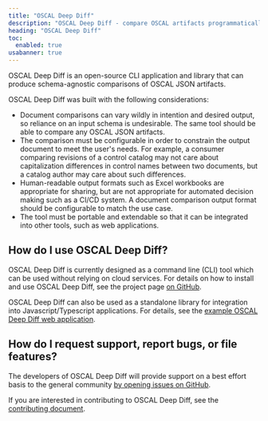```yaml
---
title: "OSCAL Deep Diff"
description: "OSCAL Deep Diff - compare OSCAL artifacts programmatically and consistently"
heading: "OSCAL Deep Diff"
toc:
  enabled: true
usabanner: true
---
```


OSCAL Deep Diff is an open-source CLI application and library that can produce schema-agnostic comparisons of OSCAL JSON artifacts.

OSCAL Deep Diff was built with the following considerations:

- Document comparisons can vary wildly in intention and desired output, so reliance on an input schema is undesirable. The same tool should be able to compare any OSCAL JSON artifacts.
- The comparison must be configurable in order to constrain the output document to meet the user's needs. For example, a consumer comparing revisions of a control catalog may not care about capitalization differences in control names between two documents, but a catalog author may care about such differences.
- Human-readable output formats such as Excel workbooks are appropriate for sharing, but are not appropriate for automated decision making such as a CI/CD system. A document comparison output format should be configurable to match the use case.
- The tool must be portable and extendable so that it can be integrated into other tools, such as web applications.

## How do I use OSCAL Deep Diff?

OSCAL Deep Diff is currently designed as a command line (CLI) tool which can be used without relying on cloud services. For details on how to install and use OSCAL Deep Diff, see the project page [on GitHub](https://github.com/usnistgov/oscal-deep-diff).

OSCAL Deep Diff can also be used as a standalone library for integration into Javascript/Typescript applications. For details, see the [example OSCAL Deep Diff web application](https://github.com/usnistgov/oscal-deep-diff/tree/master/examples/odd-example-frontend).

## How do I request support, report bugs, or file features?

The developers of OSCAL Deep Diff will provide support on a best effort basis to the general community [by opening issues on GitHub](https://github.com/usnistgov/oscal-deep-diff/issues/new).

If you are interested in contributing to OSCAL Deep Diff, see the [contributing document](https://github.com/usnistgov/oscal-deep-diff/blob/master/CONTRIBUTING.md).
